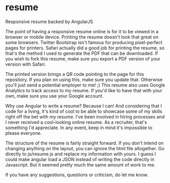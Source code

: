 # resume
Responsive resume backed by AngularJS

The point of having a responsive resume online is for it to be viewed in a browser or mobile device. Printing the resume doesn't look that great on some browsers. Twitter Bootstrap isn't famous for producing pixel-perfect pages for printers. Safari actually did a good job for printing the resume, so that's the method I used to generate the PDF that can be downloaded. If you wish to fork this resume, make sure you export a PDF version of your version with Safari.

The printed version brings a QR code pointing to the page for this repository. If you plan on using this, make sure you update that. Otherwise you'll just send a potential employer to me! ;) This resume also uses Google Analytics to track access to my resume. If you'd like to have that with your own, make sure you use your Google account.

Why use Angular to write a resume? Because I can! And considering that I code for a living, it's kind of cool to be able to showcase some of my skills right off the bet with my resume. I've been involved in hiring processes and I never received a cool-looking online resume. As a recruiter, that's something I'd appreciate. In any event, keep in mind it's impossible to please everyone.

The structure of the resume is fairly straight forward. If you don't intend on changing anything on the layout, you can ignore the html file altogether. Go directly to js/resume.js and replace my information with yours. I guess I could make angular load a JSON instead of writing the code directly in Javascript. But it seemed pretty much the same amount of work to me.

If you have any suggestions, questions or criticism, do let me know.
